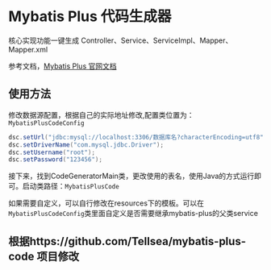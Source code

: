 # Mybatis Plus 代码生成器



核心实现功能一键生成 Controller、Service、ServiceImpl、Mapper、Mapper.xml

参考文档，[Mybatis Plus 官网文档](https://mp.baomidou.com/guide/generator.html)


## 使用方法


修改数据源配置，根据自己的实际地址修改,配置类位置为：`MybatisPlusCodeConfig`

```java
dsc.setUrl("jdbc:mysql://localhost:3306/数据库名?characterEncoding=utf8");
dsc.setDriverName("com.mysql.jdbc.Driver");
dsc.setUsername("root");
dsc.setPassword("123456");
```

接下来，找到CodeGeneratorMain类，更改使用的表名，使用Java的方式运行即可。启动类路径：`MybatisPlusCode`

如果需要自定义，可以自行修改在resources下的模板。可以在`MybatisPlusCodeConfig`类里面自定义是否需要继承mybatis-plus的父类service

## 根据https://github.com/Tellsea/mybatis-plus-code 项目修改
